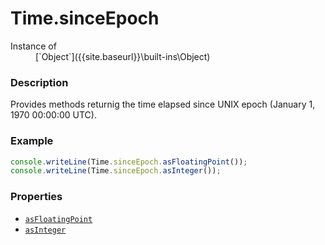 # Time.sinceEpoch

<dl>
<dt> Instance of </dt><dd markdown="1">
 [`Object`]({{site.baseurl}}\built-ins\Object) 
</dd>
</dl>

### Description

Provides methods returnig the time elapsed since 
UNIX epoch (January 1, 1970 00:00:00 UTC).

### Example

```js
console.writeLine(Time.sinceEpoch.asFloatingPoint());
console.writeLine(Time.sinceEpoch.asInteger());
```

### Properties

- [`asFloatingPoint`]({{site.baseurl}}\built-ins\Time\sinceEpoch\asFloatingPoint\index)
- [`asInteger`]({{site.baseurl}}\built-ins\Time\sinceEpoch\asInteger\index)


